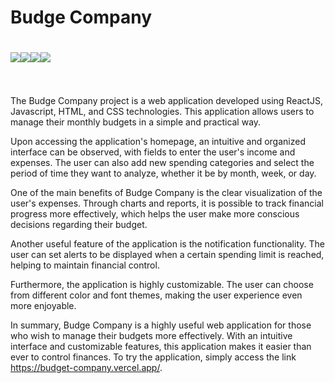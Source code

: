# Budge Company

# <a href="" target="_blank"><img src="https://img.shields.io/badge/React-61DAFB.svg?style=for-the-badge&logo=React&logoColor=black" target="_blank"><a href="" target="_blank"><img src="https://img.shields.io/badge/JavaScript-F7DF1E.svg?style=for-the-badge&logo=JavaScript&logoColor=black" target="_blank"></a><a href="" target="_blank"><img src="https://img.shields.io/badge/HTML5-E34F26.svg?style=for-the-badge&logo=HTML5&logoColor=white" target="_blank"></a><a href="" target="_blank"><img src="https://img.shields.io/badge/CSS3-1572B6.svg?style=for-the-badge&logo=CSS3&logoColor=white" target="_blank"></a></a><br></br>

The Budge Company project is a web application developed using ReactJS, Javascript, HTML, and CSS technologies. This application allows users to manage their monthly budgets in a simple and practical way.

Upon accessing the application's homepage, an intuitive and organized interface can be observed, with fields to enter the user's income and expenses. The user can also add new spending categories and select the period of time they want to analyze, whether it be by month, week, or day.

One of the main benefits of Budge Company is the clear visualization of the user's expenses. Through charts and reports, it is possible to track financial progress more effectively, which helps the user make more conscious decisions regarding their budget.

Another useful feature of the application is the notification functionality. The user can set alerts to be displayed when a certain spending limit is reached, helping to maintain financial control.

Furthermore, the application is highly customizable. The user can choose from different color and font themes, making the user experience even more enjoyable.

In summary, Budge Company is a highly useful web application for those who wish to manage their budgets more effectively. With an intuitive interface and customizable features, this application makes it easier than ever to control finances. To try the application, simply access the link https://budget-company.vercel.app/.
